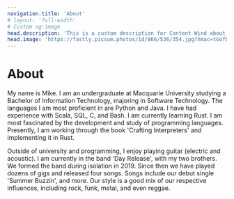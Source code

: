 ```yaml
---
navigation.title: 'About'
# layout: 'full-width'
# Custom og:image
head.description: 'This is a custom description for Content Wind about page.'
head.image: 'https://fastly.picsum.photos/id/866/536/354.jpg?hmac=tGofDTV7tl2rprappPzKFiZ9vDh5MKj39oa2D--gqhA'
---
```


# About

My name is Mike. I am an undergraduate at Macquarie University studying a Bachelor of Information Technology, majoring in Software Technology. The languages I am most proficient in are Python and Java. I have had experience with Scala, SQL, C, and Bash. I am currently learning Rust. I am most fascinated by the development and study of programming languages. Presently, I am working through the book 'Crafting Interpreters' and implementing it in Rust.

Outside of university and programming, I enjoy playing guitar (electric and acoustic). I am currently in the band 'Day Release', with my two brothers. We formed the band during isolation in 2019. Since then we have played dozens of gigs and released four songs. Songs include our debut single 'Summer Buzzin', and more. Our style is a good mix of our respective influences, including rock, funk, metal, and even reggae.
